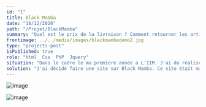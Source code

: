 ```yaml
---
id: "1"
title: Black Mamba
date: "18/12/2020"
path: "/Projet/BlackMamba"
summary: "Quel est le prix de la livraison ? Comment retourner les articles d’une commande ? Sous quelles conditions ? Dans quel pays puis-je utiliser mon forfait téléphonique ?"
frontimage: ../../media/images/blackmambademo2.jpg
type: "projects-post"
isPublished: true
role: "Html  Css  PhP  Jquery" 
situation: "Dans le cadre le ma premiere année a L'IIM. J'ai du realiser un site sur le personnage de mon choix." 
solution: "J'ai décidé faire une site sur Black Mamba. Ce site était ma premier experience avec le php natif. Le site comprenant une partie blog actualisable et un back office sécurisé" 
---
```




![image](../../../media/images/blackmambademo3.JPG)  


  
![image](../../../media/images/blackmambademo4.JPG)  

